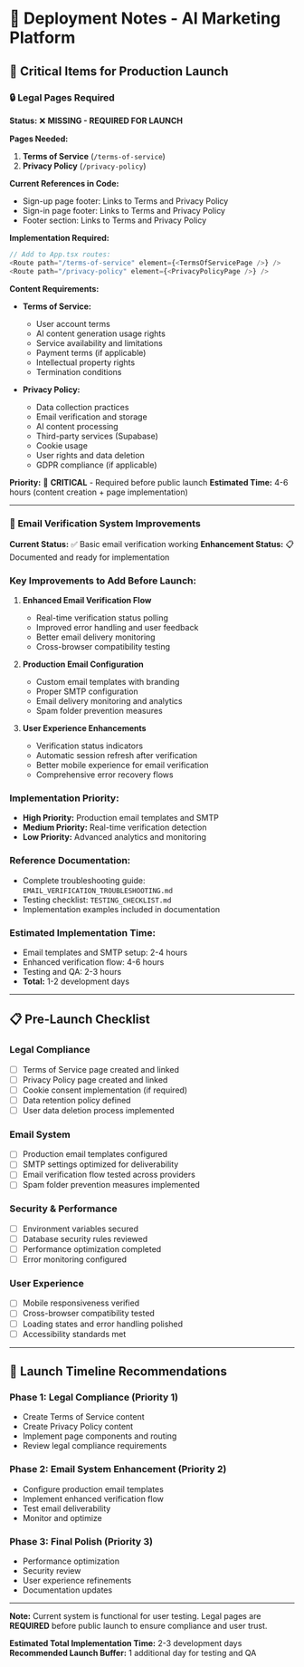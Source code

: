 # 🚀 Deployment Notes - AI Marketing Platform

## 📝 **Critical Items for Production Launch**

### **🔒 Legal Pages Required**

**Status:** ❌ **MISSING - REQUIRED FOR LAUNCH**

**Pages Needed:**
1. **Terms of Service** (`/terms-of-service`)
2. **Privacy Policy** (`/privacy-policy`)

**Current References in Code:**
- Sign-up page footer: Links to Terms and Privacy Policy
- Sign-in page footer: Links to Terms and Privacy Policy
- Footer section: Links to Terms and Privacy Policy

**Implementation Required:**
```typescript
// Add to App.tsx routes:
<Route path="/terms-of-service" element={<TermsOfServicePage />} />
<Route path="/privacy-policy" element={<PrivacyPolicyPage />} />
```

**Content Requirements:**
- **Terms of Service:**
  - User account terms
  - AI content generation usage rights
  - Service availability and limitations
  - Payment terms (if applicable)
  - Intellectual property rights
  - Termination conditions

- **Privacy Policy:**
  - Data collection practices
  - Email verification and storage
  - AI content processing
  - Third-party services (Supabase)
  - Cookie usage
  - User rights and data deletion
  - GDPR compliance (if applicable)

**Priority:** 🚨 **CRITICAL** - Required before public launch
**Estimated Time:** 4-6 hours (content creation + page implementation)

---

### **📧 Email Verification System Improvements**

**Current Status:** ✅ Basic email verification working
**Enhancement Status:** 📋 Documented and ready for implementation

### **Key Improvements to Add Before Launch:**

1. **Enhanced Email Verification Flow**
   - Real-time verification status polling
   - Improved error handling and user feedback
   - Better email delivery monitoring
   - Cross-browser compatibility testing

2. **Production Email Configuration**
   - Custom email templates with branding
   - Proper SMTP configuration
   - Email delivery monitoring and analytics
   - Spam folder prevention measures

3. **User Experience Enhancements**
   - Verification status indicators
   - Automatic session refresh after verification
   - Better mobile experience for email verification
   - Comprehensive error recovery flows

### **Implementation Priority:**
- **High Priority:** Production email templates and SMTP
- **Medium Priority:** Real-time verification detection
- **Low Priority:** Advanced analytics and monitoring

### **Reference Documentation:**
- Complete troubleshooting guide: `EMAIL_VERIFICATION_TROUBLESHOOTING.md`
- Testing checklist: `TESTING_CHECKLIST.md`
- Implementation examples included in documentation

### **Estimated Implementation Time:**
- Email templates and SMTP setup: 2-4 hours
- Enhanced verification flow: 4-6 hours
- Testing and QA: 2-3 hours
- **Total:** 1-2 development days

---

## 📋 **Pre-Launch Checklist**

### **Legal Compliance**
- [ ] Terms of Service page created and linked
- [ ] Privacy Policy page created and linked
- [ ] Cookie consent implementation (if required)
- [ ] Data retention policy defined
- [ ] User data deletion process implemented

### **Email System**
- [ ] Production email templates configured
- [ ] SMTP settings optimized for deliverability
- [ ] Email verification flow tested across providers
- [ ] Spam folder prevention measures implemented

### **Security & Performance**
- [ ] Environment variables secured
- [ ] Database security rules reviewed
- [ ] Performance optimization completed
- [ ] Error monitoring configured

### **User Experience**
- [ ] Mobile responsiveness verified
- [ ] Cross-browser compatibility tested
- [ ] Loading states and error handling polished
- [ ] Accessibility standards met

---

## 🎯 **Launch Timeline Recommendations**

### **Phase 1: Legal Compliance (Priority 1)**
- Create Terms of Service content
- Create Privacy Policy content
- Implement page components and routing
- Review legal compliance requirements

### **Phase 2: Email System Enhancement (Priority 2)**
- Configure production email templates
- Implement enhanced verification flow
- Test email deliverability
- Monitor and optimize

### **Phase 3: Final Polish (Priority 3)**
- Performance optimization
- Security review
- User experience refinements
- Documentation updates

---

**Note:** Current system is functional for user testing. Legal pages are **REQUIRED** before public launch to ensure compliance and user trust.

**Estimated Total Implementation Time:** 2-3 development days
**Recommended Launch Buffer:** 1 additional day for testing and QA